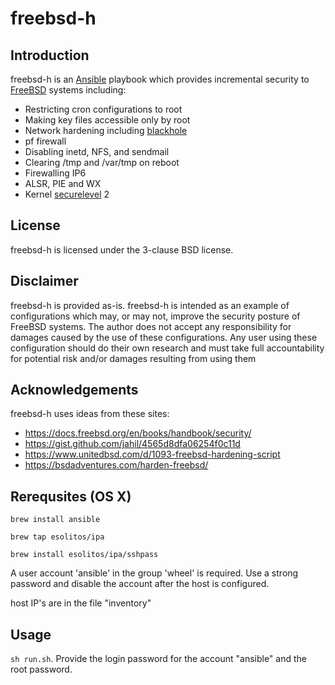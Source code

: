 
# freebsd-h

## Introduction

freebsd-h is an [Ansible](https://www.ansible.com/) playbook which provides incremental security to [FreeBSD](https://www.freebsd.org/) systems including:

* Restricting cron configurations to root
* Making key files accessible only by root
* Network hardening including [blackhole](https://man.freebsd.org/cgi/man.cgi?query=blackhole)
* pf firewall
* Disabling inetd, NFS, and sendmail
* Clearing /tmp and /var/tmp on reboot
* Firewalling IP6
* ALSR, PIE and WX
* Kernel [securelevel](https://man.freebsd.org/cgi/man.cgi?query=securelevel&apropos=0&sektion=0&manpath=FreeBSD+13.2-RELEASE&arch=default&format=html) 2

## License

freebsd-h is licensed under the 3-clause BSD license.

## Disclaimer

freebsd-h is provided as-is. freebsd-h is intended as an example of configurations which may, or may not, improve the security posture of FreeBSD systems. The author does not accept any responsibility for damages caused by the use of these configurations. Any user using these configuration should do their own research and must take full accountability for potential risk and/or damages resulting from using them

## Acknowledgements

freebsd-h uses ideas from these sites:

* https://docs.freebsd.org/en/books/handbook/security/
* https://gist.github.com/jahil/4565d8dfa06254f0c11d
* https://www.unitedbsd.com/d/1093-freebsd-hardening-script
* https://bsdadventures.com/harden-freebsd/
   
## Rerequsites (OS X)

`brew install ansible`

`brew tap esolitos/ipa`

`brew install esolitos/ipa/sshpass`

A user account 'ansible' in the group 'wheel' is required.  Use a strong password and disable the account after the host is configured.

host IP's are in the file "inventory"

## Usage

`sh run.sh`.  Provide the login password for the account "ansible" and the root password.

